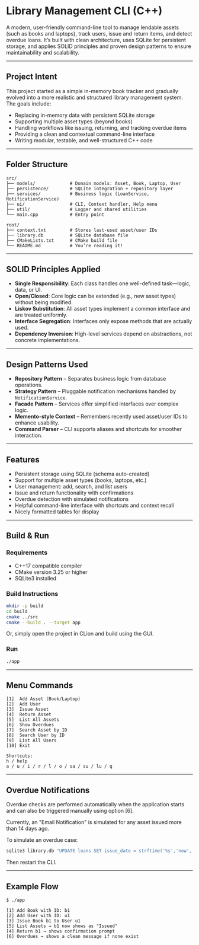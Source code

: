 # Library Management CLI (C++)

A modern, user-friendly command-line tool to manage lendable assets (such as books and laptops), track users, issue and return items, and detect overdue loans. It’s built with clean architecture, uses SQLite for persistent storage, and applies SOLID principles and proven design patterns to ensure maintainability and scalability.

---

## Project Intent

This project started as a simple in-memory book tracker and gradually evolved into a more realistic and structured library management system. The goals include:

- Replacing in-memory data with persistent SQLite storage
- Supporting multiple asset types (beyond books)
- Handling workflows like issuing, returning, and tracking overdue items
- Providing a clean and contextual command-line interface
- Writing modular, testable, and well-structured C++ code

---

## Folder Structure

```
src/
├── models/             # Domain models: Asset, Book, Laptop, User
├── persistence/        # SQLite integration + repository layer
├── services/           # Business logic (LoanService, NotificationService)
├── ui/                 # CLI, Context handler, Help menu
├── util/               # Logger and shared utilities
└── main.cpp            # Entry point

root/
├── context.txt         # Stores last-used asset/user IDs
├── library.db          # SQLite database file
├── CMakeLists.txt      # CMake build file
└── README.md           # You’re reading it!
```

---

## SOLID Principles Applied

- **Single Responsibility**: Each class handles one well-defined task—logic, data, or UI.
- **Open/Closed**: Core logic can be extended (e.g., new asset types) without being modified.
- **Liskov Substitution**: All asset types implement a common interface and are treated uniformly.
- **Interface Segregation**: Interfaces only expose methods that are actually used.
- **Dependency Inversion**: High-level services depend on abstractions, not concrete implementations.

---

## Design Patterns Used

- **Repository Pattern** – Separates business logic from database operations.
- **Strategy Pattern** – Pluggable notification mechanisms handled by `NotificationService`.
- **Facade Pattern** – Services offer simplified interfaces over complex logic.
- **Memento-style Context** – Remembers recently used asset/user IDs to enhance usability.
- **Command Parser** – CLI supports aliases and shortcuts for smoother interaction.

---

## Features

- Persistent storage using SQLite (schema auto-created)
- Support for multiple asset types (books, laptops, etc.)
- User management: add, search, and list users
- Issue and return functionality with confirmations
- Overdue detection with simulated notifications
- Helpful command-line interface with shortcuts and context recall
- Nicely formatted tables for display

---

## Build & Run

### Requirements

- C++17 compatible compiler
- CMake version 3.25 or higher
- SQLite3 installed

### Build Instructions

```bash
mkdir -p build
cd build
cmake ../src
cmake --build . --target app
```

Or, simply open the project in CLion and build using the GUI.

### Run

```bash
./app
```

---

## Menu Commands

```
[1]  Add Asset (Book/Laptop)
[2]  Add User
[3]  Issue Asset
[4]  Return Asset
[5]  List All Assets
[6]  Show Overdues
[7]  Search Asset by ID
[8]  Search User by ID
[9]  List All Users
[10] Exit

Shortcuts:
h / help
a / u / i / r / l / o / sa / su / lu / q
```

---

## Overdue Notifications

Overdue checks are performed automatically when the application starts and can also be triggered manually using option [6].

Currently, an "Email Notification" is simulated for any asset issued more than 14 days ago.

To simulate an overdue case:

```bash
sqlite3 library.db "UPDATE loans SET issue_date = strftime('%s','now','-15 days') WHERE asset_id='1';"
```

Then restart the CLI.

---

## Example Flow

```
$ ./app

[1] Add Book with ID: b1
[2] Add User with ID: u1
[3] Issue Book b1 to User u1
[5] List Assets → b1 now shows as "Issued"
[4] Return b1 → shows confirmation prompt
[6] Overdues → shows a clean message if none exist
```